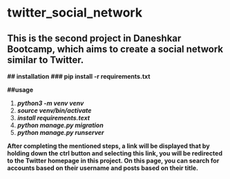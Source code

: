 # twitter_social_network
## This is the second project in Daneshkar Bootcamp, which aims to create a social network similar to Twitter.


**## installation**
**### pip install -r requirements.txt**


**##usage**
1. **_python3 -m venv venv_**
2. **_source venv/bin/activate_**
3. **_install requirements.text_**
4. **_python manage.py migration_**
5. **_python manage.py runserver_**


**After completing the mentioned steps, a link will be displayed that by holding down the ctrl button and selecting this link, you will be redirected to the Twitter homepage in this project. On this page, you can search for accounts based on their username and posts based on their title.**




